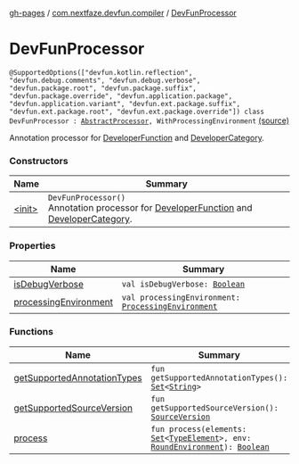 [gh-pages](../../index.md) / [com.nextfaze.devfun.compiler](../index.md) / [DevFunProcessor](./index.md)

# DevFunProcessor

`@SupportedOptions(["devfun.kotlin.reflection", "devfun.debug.comments", "devfun.debug.verbose", "devfun.package.root", "devfun.package.suffix", "devfun.package.override", "devfun.application.package", "devfun.application.variant", "devfun.ext.package.suffix", "devfun.ext.package.root", "devfun.ext.package.override"]) class DevFunProcessor : `[`AbstractProcessor`](http://docs.oracle.com/javase/6/docs/api/javax/annotation/processing/AbstractProcessor.html)`, WithProcessingEnvironment` [(source)](https://github.com/NextFaze/dev-fun/tree/master/devfun-compiler/src/main/java/com/nextfaze/devfun/compiler/Compiler.kt#L228)

Annotation processor for [DeveloperFunction](../../com.nextfaze.devfun.annotations/-developer-function/index.md) and [DeveloperCategory](../../com.nextfaze.devfun.annotations/-developer-category/index.md).

### Constructors

| Name | Summary |
|---|---|
| [&lt;init&gt;](-init-.md) | `DevFunProcessor()`<br>Annotation processor for [DeveloperFunction](../../com.nextfaze.devfun.annotations/-developer-function/index.md) and [DeveloperCategory](../../com.nextfaze.devfun.annotations/-developer-category/index.md). |

### Properties

| Name | Summary |
|---|---|
| [isDebugVerbose](is-debug-verbose.md) | `val isDebugVerbose: `[`Boolean`](https://kotlinlang.org/api/latest/jvm/stdlib/kotlin/-boolean/index.html) |
| [processingEnvironment](processing-environment.md) | `val processingEnvironment: `[`ProcessingEnvironment`](http://docs.oracle.com/javase/6/docs/api/javax/annotation/processing/ProcessingEnvironment.html) |

### Functions

| Name | Summary |
|---|---|
| [getSupportedAnnotationTypes](get-supported-annotation-types.md) | `fun getSupportedAnnotationTypes(): `[`Set`](https://kotlinlang.org/api/latest/jvm/stdlib/kotlin.collections/-set/index.html)`<`[`String`](https://kotlinlang.org/api/latest/jvm/stdlib/kotlin/-string/index.html)`>` |
| [getSupportedSourceVersion](get-supported-source-version.md) | `fun getSupportedSourceVersion(): `[`SourceVersion`](http://docs.oracle.com/javase/6/docs/api/javax/lang/model/SourceVersion.html) |
| [process](process.md) | `fun process(elements: `[`Set`](https://kotlinlang.org/api/latest/jvm/stdlib/kotlin.collections/-set/index.html)`<`[`TypeElement`](http://docs.oracle.com/javase/6/docs/api/javax/lang/model/element/TypeElement.html)`>, env: `[`RoundEnvironment`](http://docs.oracle.com/javase/6/docs/api/javax/annotation/processing/RoundEnvironment.html)`): `[`Boolean`](https://kotlinlang.org/api/latest/jvm/stdlib/kotlin/-boolean/index.html) |
